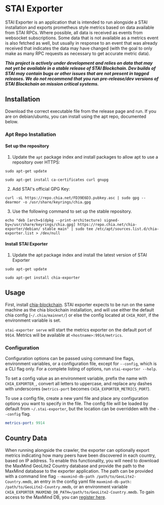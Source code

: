 # STAI Exporter

STAI Exporter is an application that is intended to run alongside a STAI installation and exports prometheus style metrics based on data available from STAI RPCs. Where possible, all data is received as events from websocket subscriptions. Some data that is not available as a metrics event is also fetched as well, but usually in response to an event that was already received that indicates the data may have changed (with the goal to only make as many RPC requests as necessary to get accurate metric data).

**_This project is actively under development and relies on data that may not yet be available in a stable release of STAI Blockchain. Dev builds of STAI may contain bugs or other issues that are not present in tagged releases. We do not recommend that you run pre-release/dev versions of STAI Blockchain on mission critical systems._**

## Installation

Download the correct executable file from the release page and run. If you are on debian/ubuntu, you can install using the apt repo, documented below.

### Apt Repo Installation

#### Set up the repository

1. Update the `apt` package index and install packages to allow apt to use a repository over HTTPS:

```shell
sudo apt-get update

sudo apt-get install ca-certificates curl gnupg
```

2. Add STAI's official GPG Key:

```shell
curl -sL https://repo.chia.net/FD39E6D3.pubkey.asc | sudo gpg --dearmor -o /usr/share/keyrings/chia.gpg
```

3. Use the following command to set up the stable repository.

```shell 
echo "deb [arch=$(dpkg --print-architecture) signed-by=/usr/share/keyrings/chia.gpg] https://repo.chia.net/chia-exporter/debian/ stable main" | sudo tee /etc/apt/sources.list.d/chia-exporter.list > /dev/null
```

#### Install STAI Exporter

1. Update the apt package index and install the latest version of STAI Exporter

```shell
sudo apt-get update

sudo apt-get install chia-exporter
```

## Usage

First, install [chia-blockchain](https://github.com/STAI-Network/chia-blockchain). STAI exporter expects to be run on the same machine as the chia blockchain installation, and will use either the default chia config (`~/.chia/mainnet/`) or else the config located at `CHIA_ROOT`, if the environment variable is set.

`stai-exporter serve` will start the metrics exporter on the default port of `9914`. Metrics will be available at `<hostname>:9914/metrics`.

### Configuration

Configuration options can be passed using command line flags, environment variables, or a configuration file, except for `--config`, which is a CLI flag only. For a complete listing of options, run `stai-exporter --help`.

To set a config value as an environment variable, prefix the name with `CHIA_EXPORTER_`, convert all letters to uppercase, and replace any dashes with underscores (`metrics-port` becomes `CHIA_EXPORTER_METRICS_PORT`).

To use a config file, create a new yaml file and place any configuration options you want to specify in the file. The config file will be loaded by default from `~/.stai-exporter`, but the location can be overridden with the `--config` flag.

```yaml
metrics-port: 9914
```

## Country Data

When running alongside the crawler, the exporter can optionally export metrics indicating how many peers have been discovered in each country, based on IP address. To enable this functionality, you will need to download the MaxMind GeoLite2 Country database and provide the path to the MaxMind database to the exporter application. The path can be provided with a command line flag `--maxmind-db-path /path/to/GeoLite2-Country.mmdb`, an entry in the config yaml file `maxmind-db-path: /path/to/GeoLite2-Country.mmdb`, or an environment variable `CHIA_EXPORTER_MAXMIND_DB_PATH=/path/to/GeoLite2-Country.mmdb`. To gain access to the MaxMind DB, you can [register here](https://www.maxmind.com/en/geolite2/signup).
